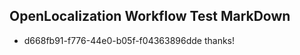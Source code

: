 ## OpenLocalization Workflow Test MarkDown
* d668fb91-f776-44e0-b05f-f04363896dde thanks!

<!--HONumber=Feb17_HO2-->


